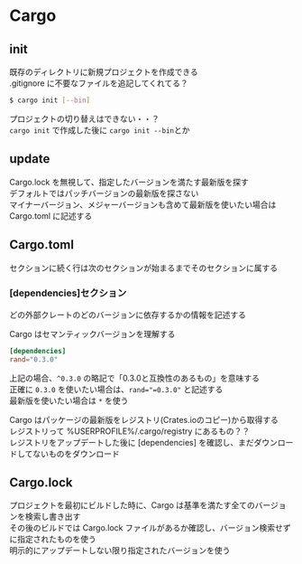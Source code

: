 # Cargo

## init

既存のディレクトリに新規プロジェクトを作成できる  
.gitignore に不要なファイルを追記してくれてる？

```bash
$ cargo init [--bin]
```

プロジェクトの切り替えはできない・・？  
`cargo init` で作成した後に `cargo init --bin`とか

## update

Cargo.lock を無視して、指定したバージョンを満たす最新版を探す  
デフォルトではパッチバージョンの最新版を探さない  
マイナーバージョン、メジャーバージョンも含めて最新版を使いたい場合は Cargo.toml に記述する

## Cargo.toml

セクションに続く行は次のセクションが始まるまでそのセクションに属する

### [dependencies]セクション

どの外部クレートのどのバージョンに依存するかの情報を記述する

Cargo はセマンティックバージョンを理解する

```toml
[dependencies]
rand="0.3.0"
```

上記の場合、`^0.3.0` の略記で「0.3.0と互換性のあるもの」を意味する  
正確に `0.3.0` を使いたい場合は、`rand="=0.3.0"` と記述する  
最新版を使いたい場合は `*` を使う

Cargo はパッケージの最新版をレジストリ(Crates.ioのコピー)から取得する  
レジストリって %USERPROFILE%/.cargo/registry にあるもの？？  
レジストリをアップデートした後に [dependencies] を確認し、まだダウンロードしてないものをダウンロード

## Cargo.lock

プロジェクトを最初にビルドした時に、Cargo は基準を満たす全てのバージョンを検索し書き出す  
その後のビルドでは Cargo.lock ファイルがあるか確認し、バージョン検索せずに指定されたものを使う  
明示的にアップデートしない限り指定されたバージョンを使う
